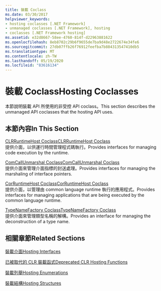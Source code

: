 ```yaml
---
title: 裝載 Coclass
ms.date: 03/30/2017
helpviewer_keywords:
- hosting coclasses [.NET Framework]
- unmanaged coclasses [.NET Framework], hosting
- coclasses [.NET Framework hosting]
ms.assetid: e32d8667-58ee-4760-814f-d22963881622
ms.openlocfilehash: 8eb8702c29b6f9655de7ba9d48e2722674e34fe6
ms.sourcegitcommit: 27db07ffb26f76912feefba7b884313547410db5
ms.translationtype: MT
ms.contentlocale: zh-TW
ms.lasthandoff: 05/19/2020
ms.locfileid: "83616134"
---
```

# <a name="hosting-coclasses"></a><span data-ttu-id="3da49-102">裝載 Coclass</span><span class="sxs-lookup"><span data-stu-id="3da49-102">Hosting Coclasses</span></span>
<span data-ttu-id="3da49-103">本節說明裝載 API 所使用的非受控 API coclass。</span><span class="sxs-lookup"><span data-stu-id="3da49-103">This section describes the unmanaged API coclasses that the hosting API uses.</span></span>  
  
## <a name="in-this-section"></a><span data-ttu-id="3da49-104">本節內容</span><span class="sxs-lookup"><span data-stu-id="3da49-104">In This Section</span></span>  
 [<span data-ttu-id="3da49-105">CLRRuntimeHost Coclass</span><span class="sxs-lookup"><span data-stu-id="3da49-105">CLRRuntimeHost Coclass</span></span>](clrruntimehost-coclass.md)  
 <span data-ttu-id="3da49-106">提供介面，以供運行時間管理程式碼執行。</span><span class="sxs-lookup"><span data-stu-id="3da49-106">Provides interfaces for managing code execution by the runtime.</span></span>  
  
 [<span data-ttu-id="3da49-107">ComCallUnmarshal Coclass</span><span class="sxs-lookup"><span data-stu-id="3da49-107">ComCallUnmarshal Coclass</span></span>](comcallunmarshal-coclass.md)  
 <span data-ttu-id="3da49-108">提供介面來管理介面指標的封送處理。</span><span class="sxs-lookup"><span data-stu-id="3da49-108">Provides interfaces for managing the marshaling of interface pointers.</span></span>  
  
 [<span data-ttu-id="3da49-109">CorRuntimeHost Coclass</span><span class="sxs-lookup"><span data-stu-id="3da49-109">CorRuntimeHost Coclass</span></span>](corruntimehost-coclass.md)  
 <span data-ttu-id="3da49-110">提供介面，以管理由 common language runtime 執行的應用程式。</span><span class="sxs-lookup"><span data-stu-id="3da49-110">Provides interfaces for managing applications that are being executed by the common language runtime.</span></span>  
  
 [<span data-ttu-id="3da49-111">TypeNameFactory Coclass</span><span class="sxs-lookup"><span data-stu-id="3da49-111">TypeNameFactory Coclass</span></span>](typenamefactory-coclass.md)  
 <span data-ttu-id="3da49-112">提供介面來管理類型名稱的解構。</span><span class="sxs-lookup"><span data-stu-id="3da49-112">Provides an interface for managing the deconstruction of a type name.</span></span>  
  
## <a name="related-sections"></a><span data-ttu-id="3da49-113">相關章節</span><span class="sxs-lookup"><span data-stu-id="3da49-113">Related Sections</span></span>  
 [<span data-ttu-id="3da49-114">裝載介面</span><span class="sxs-lookup"><span data-stu-id="3da49-114">Hosting Interfaces</span></span>](hosting-interfaces.md)  
  
 [<span data-ttu-id="3da49-115">已被取代的 CLR 裝載函式</span><span class="sxs-lookup"><span data-stu-id="3da49-115">Deprecated CLR Hosting Functions</span></span>](deprecated-clr-hosting-functions.md)  
  
 [<span data-ttu-id="3da49-116">裝載列舉</span><span class="sxs-lookup"><span data-stu-id="3da49-116">Hosting Enumerations</span></span>](hosting-enumerations.md)  
  
 [<span data-ttu-id="3da49-117">裝載結構</span><span class="sxs-lookup"><span data-stu-id="3da49-117">Hosting Structures</span></span>](hosting-structures.md)
